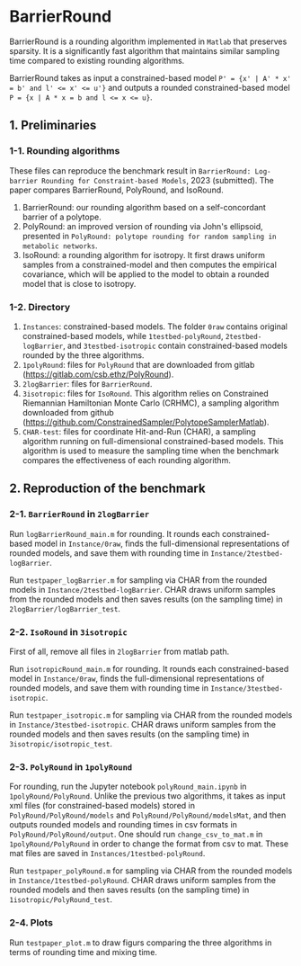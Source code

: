 # BarrierRound

BarrierRound is a rounding algorithm implemented in `Matlab` that preserves sparsity. It is a significantly fast algorithm that maintains similar sampling time compared to existing rounding algorithms. 

BarrierRound takes as input a constrained-based model `P' = {x' | A' * x' = b' and l' <= x' <= u'}` and outputs a rounded constrained-based model `P = {x | A * x = b and l <= x <= u}`.

## 1. Preliminaries

### 1-1. Rounding algorithms

These files can reproduce the benchmark result in `BarrierRound: Log-barrier Rounding for Constraint-based Models`, 2023 (submitted). The paper compares BarrierRound, PolyRound, and IsoRound.
1. BarrierRound: our rounding algorithm based on a self-concordant barrier of a polytope.
2. PolyRound: an improved version of rounding via John's ellipsoid, presented in `PolyRound: polytope rounding for random sampling in metabolic networks`.
3. IsoRound: a rounding algorithm for isotropy. It first draws uniform samples from a constrained-model and then computes the empirical covariance, which will be applied to the model to obtain a rounded model that is close to isotropy.


### 1-2. Directory

1. `Instances`: constrained-based models. The folder `0raw` contains original constrained-based models, while `1testbed-polyRound`, `2testbed-logBarrier`, and `3testbed-isotropic` contain constrained-based models rounded by the three algorithms.
2. `1polyRound`: files for `PolyRound` that are downloaded from gitlab (https://gitlab.com/csb.ethz/PolyRound).
3. `2logBarrier`: files for `BarrierRound`.
4. `3isotropic`: files for `IsoRound`. This algorithm relies on Constrained Riemannian Hamiltonian Monte Carlo (CRHMC), a sampling algorithm downloaded from github (https://github.com/ConstrainedSampler/PolytopeSamplerMatlab).
5. `CHAR-test`: files for coordinate Hit-and-Run (CHAR), a sampling algorithm running on full-dimensional constrained-based models. This algorithm is used to measure the sampling time when the benchmark compares the effectiveness of each rounding algorithm.


## 2. Reproduction of the benchmark

### 2-1. `BarrierRound` in `2logBarrier`

Run `logBarrierRound_main.m` for rounding. It rounds each constrained-based model in `Instance/0raw`, finds the full-dimensional representations of rounded models, and save them with rounding time in `Instance/2testbed-logBarrier`.

Run `testpaper_logBarrier.m` for sampling via CHAR from the rounded models in `Instance/2testbed-logBarrier`. CHAR draws uniform samples from the rounded models  and then saves results (on the sampling time) in `2logBarrier/logBarrier_test`.


### 2-2. `IsoRound` in `3isotropic`

First of all, remove all files in `2logBarrier` from matlab path.

Run `isotropicRound_main.m` for rounding. It rounds each constrained-based model in `Instance/0raw`, finds the full-dimensional representations of rounded models, and save them with rounding time in `Instance/3testbed-isotropic`.

Run `testpaper_isotropic.m` for sampling via CHAR from the rounded models in `Instance/3testbed-isotropic`. CHAR draws uniform samples from the rounded models  and then saves results (on the sampling time) in `3isotropic/isotropic_test`.

### 2-3. `PolyRound` in `1polyRound`

For rounding, run the Jupyter notebook `polyRound_main.ipynb` in `1polyRound/PolyRound`. Unlike the previous two algorithms, it takes as input xml files (for constrained-based models) stored in `PolyRound/PolyRound/models` and `PolyRound/PolyRound/modelsMat`, and then outputs rounded models and rounding times in csv formats in `PolyRound/PolyRound/output`. One should run `change_csv_to_mat.m` in `1polyRound/PolyRound` in order to change the format from csv to mat. These mat files are saved in `Instances/1testbed-polyRound`.

Run `testpaper_polyRound.m` for sampling via CHAR from the rounded models in `Instance/1testbed-polyRound`. CHAR draws uniform samples from the rounded models  and then saves results (on the sampling time) in `1isotropic/PolyRound_test`.

### 2-4. Plots

Run `testpaper_plot.m` to draw figurs comparing the three algorithms in terms of rounding time and mixing time.

